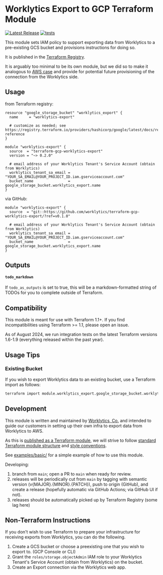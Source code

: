 # Worklytics Export to GCP Terraform Module

[![Latest Release](https://img.shields.io/github/v/release/Worklytics/terraform-gcp-worklytics-export)](https://github.com/Worklytics/terraform-gcp-worklytics-export/releases/latest)
[![tests](https://img.shields.io/github/actions/workflow/status/Worklytics/terraform-gcp-worklytics-export/terraform_integration.yaml?label=tests)](https://github.com/Worklytics/terraform-gcp-worklytics-export/actions?query=branch%3Amain)

This module sets IAM policy to support exporting data from Worklytics to a pre-existing GCS bucket
and provisions instructions for doing so.

It is published in the [Terraform Registry](https://registry.terraform.io/modules/Worklytics/worklytics-export/gcp/latest).

It is arguably too minimal to be its own module, but we did so to make it analogous to [AWS case](https://github.com/Worklytics/terraform-aws-worklytics-export)
and provide for potential future provisioning of the connection from the Worklytics side.

## Usage

from Terraform registry:
```hcl
resource "google_storage_bucket" "worklytics_export" {
  name     = "worklytics-export"

  # customize as needed; see https://registry.terraform.io/providers/hashicorp/google/latest/docs/resources/storage_bucket#argument-reference
}

module "worklytics-export" {
  source  = "terraform-gcp-worklytics-export"
  version = "~> 0.2.0"

  # email address of your Worklytics Tenant's Service Account (obtain from Worklytics)
  worklytics_tenant_sa_email = "YOUR_SA_EMAIL@YOUR_PROJECT_ID.iam.gserviceaccount.com"
  bucket_name                = google_storage_bucket.worklytics_export.name
}
```

via GitHub:
```hcl
module "worklytics-export" {
  source  = "git::https://github.com/worklytics/terraform-gcp-worklytics-export/?ref=v0.1.0"

  # email address of your Worklytics Tenant's Service Account (obtain from Worklytics)
  worklytics_tenant_sa_email = "YOUR_SA_EMAIL@YOUR_PROJECT_ID.iam.gserviceaccount.com"
  bucket_name                = google_storage_bucket.worklytics_export.name
}
```

## Outputs

#### `todo_markdown`

If `todo_as_outputs` is set to true, this will be a markdown-formatted string of TODOs for you to
complete outside of Terraform.


## Compatibility

This module is meant for use with Terraform 1.1+. If you find incompatibilities using Terraform >=
1.1, please open an issue.

As of August 2024, we run integration tests on the latest Terraform versions 1.6-1.9 (everything
released within the past year).

## Usage Tips

### Existing Bucket

If you wish to export Worklytics data to an existing bucket, use a Terraform import as follows:

```bash
terraform import module.worklytics_export.google_storage_bucket.worklytics_export <bucket_name>
```

## Development

This module is written and maintained by [Worklytics, Co.](https://worklytics.co/) and intended to
guide our customers in setting up their own infra to export data from Worklytics to AWS.

As this is [published as a Terraform module](https://developer.hashicorp.com/terraform/registry/modules/publish),
we will strive to follow [standard Terraform module structure](https://developer.hashicorp.com/terraform/language/modules/develop/structure)
and [style conventions](https://developer.hashicorp.com/terraform/language/syntax/style).

See [examples/basic/](examples/basic/) for a simple example of how to use this module.

Developing:
  1. branch from `main`; open a PR to `main` when ready for review.
  2. releases will be periodically cut from `main` by tagging with semantic version
     (v{MAJOR}.{MINOR}.{PATCH}), push to origin (GitHub), and create a release (hopefully automatic
     via GitHub Actions; via GitHub UI if not).
  3. releases should be automatically picked up by Terraform Registry (some lag here)

## Non-Terraform Instructions

If you don't wish to use Terraform to prepare your infrastructure for receiving exports from
Worklytics, you can do the following.

  1. Create a GCS bucket or choose a preexisting one that you wish to export to. (GCP Console or CLI)
  2. Grant the `roles/storage.objectAdmin` IAM role to your Worklytics Tenant's Service Account
     (obtain from Worklytics) on the bucket.
  3. Create an Export connection via the Worklytics web app.


